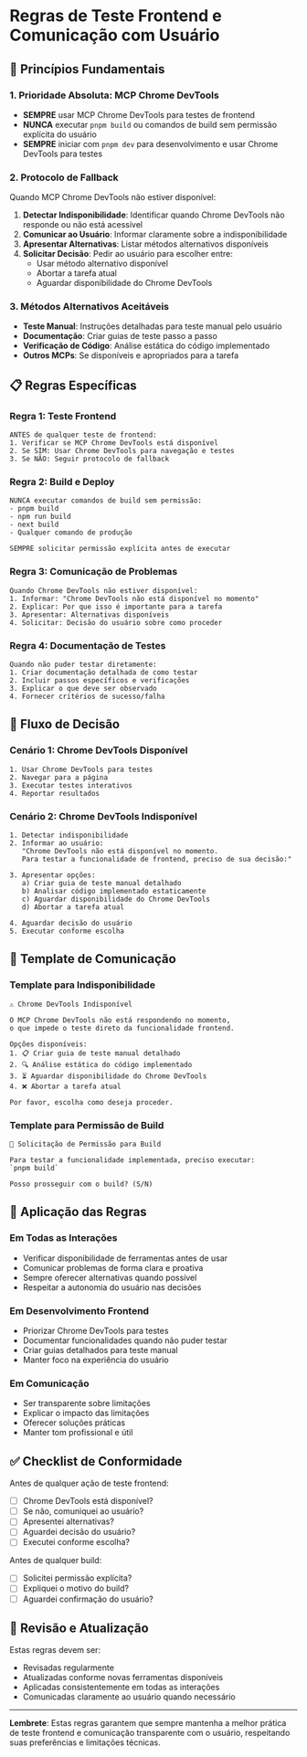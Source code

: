 # Regras de Teste Frontend e Comunicação com Usuário

## 🎯 Princípios Fundamentais

### **1. Prioridade Absoluta: MCP Chrome DevTools**
- **SEMPRE** usar MCP Chrome DevTools para testes de frontend
- **NUNCA** executar `pnpm build` ou comandos de build sem permissão explícita do usuário
- **SEMPRE** iniciar com `pnpm dev` para desenvolvimento e usar Chrome DevTools para testes

### **2. Protocolo de Fallback**
Quando MCP Chrome DevTools não estiver disponível:

1. **Detectar Indisponibilidade**: Identificar quando Chrome DevTools não responde ou não está acessível
2. **Comunicar ao Usuário**: Informar claramente sobre a indisponibilidade
3. **Apresentar Alternativas**: Listar métodos alternativos disponíveis
4. **Solicitar Decisão**: Pedir ao usuário para escolher entre:
   - Usar método alternativo disponível
   - Abortar a tarefa atual
   - Aguardar disponibilidade do Chrome DevTools

### **3. Métodos Alternativos Aceitáveis**
- **Teste Manual**: Instruções detalhadas para teste manual pelo usuário
- **Documentação**: Criar guias de teste passo a passo
- **Verificação de Código**: Análise estática do código implementado
- **Outros MCPs**: Se disponíveis e apropriados para a tarefa

## 📋 Regras Específicas

### **Regra 1: Teste Frontend**
```
ANTES de qualquer teste de frontend:
1. Verificar se MCP Chrome DevTools está disponível
2. Se SIM: Usar Chrome DevTools para navegação e testes
3. Se NÃO: Seguir protocolo de fallback
```

### **Regra 2: Build e Deploy**
```
NUNCA executar comandos de build sem permissão:
- pnpm build
- npm run build
- next build
- Qualquer comando de produção

SEMPRE solicitar permissão explícita antes de executar
```

### **Regra 3: Comunicação de Problemas**
```
Quando Chrome DevTools não estiver disponível:
1. Informar: "Chrome DevTools não está disponível no momento"
2. Explicar: Por que isso é importante para a tarefa
3. Apresentar: Alternativas disponíveis
4. Solicitar: Decisão do usuário sobre como proceder
```

### **Regra 4: Documentação de Testes**
```
Quando não puder testar diretamente:
1. Criar documentação detalhada de como testar
2. Incluir passos específicos e verificações
3. Explicar o que deve ser observado
4. Fornecer critérios de sucesso/falha
```

## 🔄 Fluxo de Decisão

### **Cenário 1: Chrome DevTools Disponível**
```
1. Usar Chrome DevTools para testes
2. Navegar para a página
3. Executar testes interativos
4. Reportar resultados
```

### **Cenário 2: Chrome DevTools Indisponível**
```
1. Detectar indisponibilidade
2. Informar ao usuário:
   "Chrome DevTools não está disponível no momento. 
   Para testar a funcionalidade de frontend, preciso de sua decisão:"
   
3. Apresentar opções:
   a) Criar guia de teste manual detalhado
   b) Analisar código implementado estaticamente
   c) Aguardar disponibilidade do Chrome DevTools
   d) Abortar a tarefa atual
   
4. Aguardar decisão do usuário
5. Executar conforme escolha
```

## 📝 Template de Comunicação

### **Template para Indisponibilidade**
```
⚠️ Chrome DevTools Indisponível

O MCP Chrome DevTools não está respondendo no momento, 
o que impede o teste direto da funcionalidade frontend.

Opções disponíveis:
1. 📋 Criar guia de teste manual detalhado
2. 🔍 Análise estática do código implementado  
3. ⏳ Aguardar disponibilidade do Chrome DevTools
4. ❌ Abortar a tarefa atual

Por favor, escolha como deseja proceder.
```

### **Template para Permissão de Build**
```
🔨 Solicitação de Permissão para Build

Para testar a funcionalidade implementada, preciso executar:
`pnpm build`

Posso prosseguir com o build? (S/N)
```

## 🎯 Aplicação das Regras

### **Em Todas as Interações**
- Verificar disponibilidade de ferramentas antes de usar
- Comunicar problemas de forma clara e proativa
- Sempre oferecer alternativas quando possível
- Respeitar a autonomia do usuário nas decisões

### **Em Desenvolvimento Frontend**
- Priorizar Chrome DevTools para testes
- Documentar funcionalidades quando não puder testar
- Criar guias detalhados para teste manual
- Manter foco na experiência do usuário

### **Em Comunicação**
- Ser transparente sobre limitações
- Explicar o impacto das limitações
- Oferecer soluções práticas
- Manter tom profissional e útil

## ✅ Checklist de Conformidade

Antes de qualquer ação de teste frontend:
- [ ] Chrome DevTools está disponível?
- [ ] Se não, comuniquei ao usuário?
- [ ] Apresentei alternativas?
- [ ] Aguardei decisão do usuário?
- [ ] Executei conforme escolha?

Antes de qualquer build:
- [ ] Solicitei permissão explícita?
- [ ] Expliquei o motivo do build?
- [ ] Aguardei confirmação do usuário?

## 🔄 Revisão e Atualização

Estas regras devem ser:
- Revisadas regularmente
- Atualizadas conforme novas ferramentas disponíveis
- Aplicadas consistentemente em todas as interações
- Comunicadas claramente ao usuário quando necessário

---

**Lembrete**: Estas regras garantem que sempre mantenha a melhor prática de teste frontend e comunicação transparente com o usuário, respeitando suas preferências e limitações técnicas.
